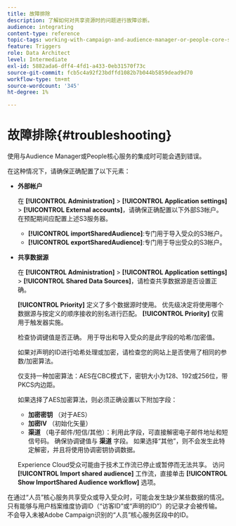 ```yaml
---
title: 故障排除
description: 了解如何对共享资源时的问题进行故障诊断。
audience: integrating
content-type: reference
topic-tags: working-with-campaign-and-audience-manager-or-people-core-service
feature: Triggers
role: Data Architect
level: Intermediate
exl-id: 5882ada6-dff4-4fd1-a433-0eb31570f73c
source-git-commit: fcb5c4a92f23bdffd1082b7b044b5859dead9d70
workflow-type: tm+mt
source-wordcount: '345'
ht-degree: 1%

---
```


# 故障排除{#troubleshooting}

使用与Audience Manager或People核心服务的集成时可能会遇到错误。

在这种情况下，请确保正确配置了以下元素：

* **外部帐户**

   在 **[!UICONTROL Administration]** > **[!UICONTROL Application settings]** > **[!UICONTROL External accounts]**，请确保正确配置以下外部S3帐户。 在预配期间应配置上述S3服务器。

   * **[!UICONTROL importSharedAudience]**:专门用于导入受众的S3帐户。
   * **[!UICONTROL exportSharedAudience]**:专门用于导出受众的S3帐户。

* **共享数据源**

   在 **[!UICONTROL Administration]** > **[!UICONTROL Application settings]** > **[!UICONTROL Shared Data Sources]**，请检查共享数据源是否设置正确。

   **[!UICONTROL Priority]** 定义了多个数据源时使用。 优先级决定将使用哪个数据源与按定义的顺序接收的别名进行匹配。 **[!UICONTROL Priority]** 仅需用于触发器实施。

   检查协调键值是否正确。 用于导出和导入受众的是此字段的哈希/加密值。

   如果对声明的ID进行哈希处理或加密，请检查您的网站上是否使用了相同的参数/加密算法。

   仅支持一种加密算法：AES在CBC模式下，密钥大小为128、192或256位，带PKCS内边距。

   如果选择了AES加密算法，则必须正确设置以下附加字段：

   * **加密密钥** （对于AES）
   * **加密IV** （初始化矢量）
   * **渠道** （电子邮件/短信/其他）：利用此字段，可直接解密电子邮件地址和短信号码。 确保协调键值与 **渠道** 字段。 如果选择“其他”，则不会发生此特定解密，并且将使用协调密钥协调数据。

   Experience Cloud受众可能由于技术工作流已停止或暂停而无法共享。 访问 **[!UICONTROL Import shared audience]** 工作流，直接单击 **[!UICONTROL Show ImportShared Audience workflow]** 选项。

在通过“人员”核心服务共享受众或导入受众时，可能会发生缺少某些数据的情况。 只有能够与用户档案维度协调ID（“访客ID”或“声明的ID”）的记录才会被传输。 不会导入未被Adobe Campaign识别的“人员”核心服务区段中的ID。
